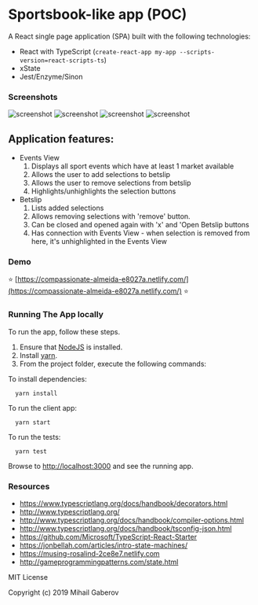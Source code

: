 # Sportsbook-like app (POC)

A React single page application (SPA) built with the following technologies:
- React with TypeScript (`create-react-app my-app --scripts-version=react-scripts-ts`)
- xState
- Jest/Enzyme/Sinon

### Screenshots
![screenshot](https://github.com/mihailgaberov/addisonglobal-fe-tech-test/blob/master/screenshots/with-empty-opened-betslip.png)
![screenshot](https://github.com/mihailgaberov/addisonglobal-fe-tech-test/blob/master/screenshots/with-closed-betslip.png)
![screenshot](https://github.com/mihailgaberov/addisonglobal-fe-tech-test/blob/master/screenshots/selection-events-view.png)
![screenshot](https://github.com/mihailgaberov/addisonglobal-fe-tech-test/blob/master/screenshots/added-selections-betslip.png)

## Application features:
- Events View
  1. Displays all sport events which have at least 1 market available
  2. Allows the user to add selections to betslip
  3. Allows the user to remove selections from betslip
  4. Highlights/unhighlights the selection buttons
- Betslip
    1. Lists added selections
    2. Allows removing selections with 'remove' button.
    3. Can be closed and opened again with 'x' and 'Open Betslip buttons
    4. Has connection with Events View - when selection is removed from here, it's unhighlighted in the Events View
 
### Demo
:star: [https://compassionate-almeida-e8027a.netlify.com/](https://compassionate-almeida-e8027a.netlify.com/) :star:

### Running The App locally

To run the app, follow these steps.

1. Ensure that [NodeJS](http://nodejs.org/) is installed.
2. Install [yarn](https://yarnpkg.com/lang/en/).
3. From the project folder, execute the following commands:

To install dependencies:
```shell
  yarn install
```
To run the client app:

```shell
  yarn start
```
To run the tests:

```shell
  yarn test
```
Browse to [http://localhost:3000](http://localhost:3000) and see the running app. 
 


### Resources
- https://www.typescriptlang.org/docs/handbook/decorators.html
- http://www.typescriptlang.org/
- http://www.typescriptlang.org/docs/handbook/compiler-options.html
- http://www.typescriptlang.org/docs/handbook/tsconfig-json.html
- https://github.com/Microsoft/TypeScript-React-Starter
- https://jonbellah.com/articles/intro-state-machines/
- https://musing-rosalind-2ce8e7.netlify.com
- http://gameprogrammingpatterns.com/state.html

MIT License

Copyright (c) 2019 Mihail Gaberov

